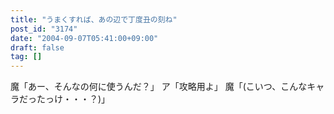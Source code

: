 ```yaml
---
title: "うまくすれば、あの辺で丁度丑の刻ね"
post_id: "3174"
date: "2004-09-07T05:41:00+09:00"
draft: false
tag: []
---
```



魔「あー、そんなの何に使うんだ？」 ア「攻略用よ」 魔「(こいつ、こんなキャラだったっけ・・・？)」
